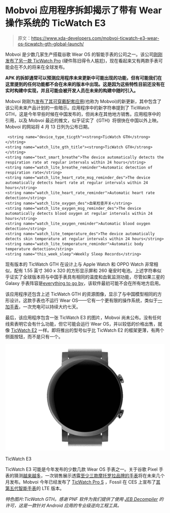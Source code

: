 # Mobvoi 应用程序拆卸揭示了带有 Wear 操作系统的 TicWatch E3

> 原文：<https://www.xda-developers.com/mobvoi-ticwatch-e3-wear-os-ticwatch-gth-global-launch/>

Mobvoi 是少数几家生产搭载谷歌 Wear OS 的智能手表的公司之一。该公司[刚刚发布了另一款 TicWatch Pro](https://www.xda-developers.com/mobvoi-ticwatch-pro-s-minor-upgrade-ticwatch-pro-2020/) (硬件陈旧得令人尴尬)，现在看起来又有两款手表可能会在不久的将来在全球发布。

**APK 的拆卸通常可以预测应用程序未来更新中可能出现的功能，但有可能我们在这里提到的任何功能都不会在未来的版本中出现。这是因为这些特性目前还没有在实时构建中实现，并且可能会被开发人员在未来的构建中随时引入。**

Mobvoi 刚刚为[发布了其可穿戴配套应用](https://play.google.com/store/apps/details?id=com.mobvoi.companion.aw)(也称为 Mobvoi)的新更新，其中包含了该公司未来产品计划的一些暗示。应用程序中的新字符串提到了 TicWatch GTH，这是今年早些时候在中国发布的，但尚未在其他地方销售。应用程序中的引用，以及 Mobvoi 最近的推文，似乎证实了《GTH》将很快在中国以外上映。Mobvoi 的网站将 4 月 13 日列为公布日期。

```
 <string name="device_type_ticgth"><strong>TicWatch GTH</strong></string>
<string name="watch_lite_gth_title"><strong>TicWatch GTH</strong></string>
<string name="text_smart_breathe">The device automatically detects the respiration rate at regular intervals within 24 hours</string>
<string name="watch_lite_breathe_reminder">Automatic detection of respiration rate</string>
<string name="watch_lite_heart_rate_msg_reminder_des">The device automatically detects heart rate at regular intervals within 24 hours</string>
<string name="watch_lite_heart_rate_reminder">Automatic heart rate detection</string>
<string name="watch_lite_oxygen_des">血氧检查开关</string>
<string name="watch_lite_oxygen_msg_reminder_des">The device automatically detects blood oxygen at regular intervals within 24 hours</string>
<string name="watch_lite_oxygen_reminder">Automatic blood oxygen detection</string>
<string name="watch_lite_temperature_des">The device automatically detects skin ​temperature at regular intervals within 24 hours</string>
<string name="watch_lite_temperature_reminder">Automatic body temperature detection</string>
<string name="this_week_sleep">Weekly Sleep Records</string>

```

现有版本的 TicWatch GTH 在设计上与 Apple Watch 和 OPPO Watch 非常相似，配有 1.55 英寸 360 x 320 的方形显示屏和 260 毫安时电池。上述字符串似乎证实了全球版本将与中国手表具有相同的温度和血氧监测功能，尽管如果三星的 Galaxy 手表阵容是[everything to go by](https://www.xda-developers.com/samsung-galaxy-watch-3-watch-active-2-ecg-monitoring-app-us/)，该软件最初可能不会在所有地方启用。

该应用程序还包含上述 TicWatch GTH 的资源图像，显示了与中国模型相同的方形设计。这款手表也不运行 Wear OS——它有一个更有限的操作系统，类似于[一加手表](https://www.xda-developers.com/oneplus-watch-launch/)，一次充电可以持续大约七天。

最后，该应用程序包含一张 TicWatch E3 的图片，Mobvoi 尚未公布。没有任何线索表明它会有什么功能，但它可能会运行 Wear OS，并以较低的价格出售，就像 [TicWatch E2](https://www.amazon.com/TicWatch-Waterproof-Smartwatch-Monitor-Compatible/dp/B0834NB5JG?tag=xda-4c0kadd-20&ascsubtag=UUxdaUeUpU1834&asc_refurl=https%3A%2F%2Fwww.xda-developers.com%2Fmobvoi-ticwatch-e3-wear-os-ticwatch-gth-global-launch%2F&asc_campaign=Short-Term) 一样。即将推出的型号似乎比 TicWatch E2 的框架更薄，有两个侧面按钮，而不是只有一个。

 <picture>![Possible TicWatch E3](img/3a28caa39ee7f9ea505b25e6a4767b97.png)</picture> 

TicWatch E3

TicWatch E3 可能是今年发布的少数几款 Wear OS 手表之一。关于谷歌 Pixel 手表的猜测[越来越多](https://www.tomsguide.com/news/google-pixel-watch-leak-just-teased-a-more-rounded-apple-watch-rival-and-theres-more-to-come)，一次销售展示透露[至少三款摩托罗拉品牌的手表](https://www.xda-developers.com/new-moto-branded-smartwatches-are-coming-but-theyre-not-what-you-may-think/)将在未来几个月发布。Mobvoi 今年已经发布了 [TicWatch Pro S](https://www.xda-developers.com/mobvoi-ticwatch-pro-s-minor-upgrade-ticwatch-pro-2020/) ，Fossil 在 CES 上宣布了[其第五代智能手表](https://www.xda-developers.com/fossil-gen-5-wear-os-smartwatch-lte/)的 LTE 版本。

*特色图片:TicWatch GTH。感谢 PNF 软件为我们提供了使用 [JEB Decompiler](https://www.pnfsoftware.com/?aid=xdadev) 的许可，这是一款针对 Android 应用的专业级逆向工程工具。*
